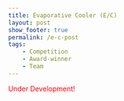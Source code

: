 ```yaml
---
title: Evaporative Cooler (E/C)
layout: post
show_footer: true
permalink: /e-c-post
tags: 
    - Competition
    - Award-winner
    - Team
---
```


<span style="color: red">Under Development!</span>

<!-- ---
{: data-content="footnotes"} -->
